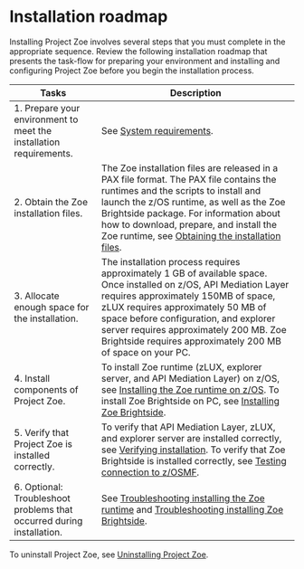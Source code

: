 # Installation roadmap

Installing Project Zoe involves several steps that you must complete in the appropriate sequence. Review the following installation roadmap that presents the task-flow for preparing your environment and installing and configuring Project Zoe before you begin the installation process.

| Tasks | Description
| --- | ---
| 1. Prepare your environment to meet the installation requirements. | See [System requirements](planinstall.md).
| 2. Obtain the Zoe installation files. | The Zoe installation files are released in a PAX file format. The PAX file contains the runtimes and the scripts to install and launch the z/OS runtime, as well as the Zoe Brightside package. For information about how to download, prepare, and install the Zoe runtime, see [Obtaining the installation files](zoegettingstarted.md).
| 3. Allocate enough space for the installation. |  The installation process requires approximately 1 GB of available space. Once installed on z/OS, API Mediation Layer requires approximately 150MB of space, zLUX requires approximately 50 MB of space before configuration, and explorer server requires approximately 200 MB. Zoe Brightside requires approximately 200 MB of space on your PC.
| 4. Install components of Project Zoe. | To install Zoe runtime (zLUX, explorer server, and API Mediation Layer) on z/OS, see [Installing the Zoe runtime on z/OS](zoeinstall.md). To install Zoe Brightside on PC, see [Installing Zoe Brightside](cli-installcli.md).
| 5. Verify that Project Zoe is installed correctly. | To verify that API Mediation Layer, zLUX, and explorer server are installed correctly, see [Verifying installation](verify.md). To verify that Zoe Brightside is installed correctly, see [Testing connection to z/OSMF](cli-validateInstallation.md).
| 6. Optional: Troubleshoot problems that occurred during installation. | See  [Troubleshooting installing the Zoe runtime](zoeinstalltroubleshoot.md) and [Troubleshooting installing Zoe Brightside](cli-troubleshootinginstallingcli.md).

To uninstall Project Zoe, see [Uninstalling Project Zoe](uninstall.md).
